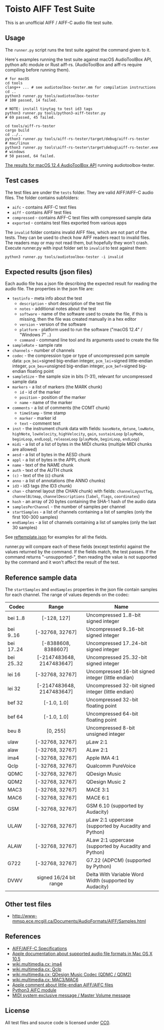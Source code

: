 
# Toisto AIFF Test Suite

This is an unofficial AIFF / AIFF-C audio file test suite.

## Usage

The `runner.py` script runs the test suite against the command given to it.

Here's examples running the test suite against macOS AudioToolBox API,
python aifc module or Rust aiff-rs. (AudioToolBox and aiff-rs require
compiling before running them).

    # for macOS
    cd tools
    clang++ ... # see audiotoolbox-tester.mm for compilation instructions
    cd ..
    python3 runner.py tools/audiotoolbox-tester
    # 100 passed, 14 failed.

    # NOTE: install tinytag to test id3 tags
    python3 runner.py tools/python3-aiff-tester.py
    # 69 passed, 45 failed.

    cd tools/aiff-rs-tester
    cargo build
    cd ../..
    python3 runner.py tools/aiff-rs-tester/target/debug/aiff-rs-tester      # mac/linux
    python3 runner.py tools\aiff-rs-tester\target\debug\aiff-rs-tester.exe  # windows
    # 50 passed, 64 failed.

[The results for macOS 12.4 AudioToolBox API](result-audiotoolbox-tester.md)
running audiotoolbox-tester.

## Test cases

The test files are under the `tests` folder. They are valid AIFF/AIFF-C
audio files. The folder contains subfolders:

 - `aifc` - contains AIFF-C test files
 - `aiff` - contains AIFF test files
 - `compressed` - contains AIFF-C test files with compressed sample data
 - `exported` - contains test files exported from various apps

The `invalid` folder contains invalid AIFF files, which are not part of
the tests. They can be used to check how AIFF readers react to invalid files.
The readers may or may not read them, but hopefully they won't crash.
Execute runner.py with input folder set to `invalid` to test against them:

    python3 runner.py tools/audiotoolbox-tester -i invalid

## Expected results (json files)

Each audio file has a json file describing the expected result for reading
the audio file. The properties in the json file are:

 - `testinfo` - meta info about the test
   - `description` - short description of the test file
   - `notes` - additional notes about the test
   - `software` - name of the software used to create the file, if this is
                  missing, then the file was created manually in a hex editor
   - `version` - version of the software
   - `platform` - platform used to run the software ("macOS 12.4" / "Windows 7" ..)
   - `command` - command line tool and its arguments used to create the file
 - `sampleRate` - sample rate
 - `channels` - number of channels
 - `codec` - the compression type or type of uncompressed pcm sample data:
    `pcm_bei`=signed big-endian integer, `pcm_lei`=signed little-endian integer,
    `pcm_beu`=unsigned big-endian integer, `pcm_bef`=signed big-endian floating point
 - `sampleSize` - the sample size in bits (1-31), relevant for uncompressed sample data
 - `markers` - a list of markers (the MARK chunk)
   - `id` - id of the marker
   - `position` - position of the marker
   - `name` - name of the marker
 - `comments` - a list of comments (the COMT chunk)
   - `timeStamp` - time stamp
   - `marker` - marker id
   - `text` - comment text
 - `inst` - the instrument chunk data with fields: `baseNote`, `detune`, `lowNote`, `highNote`,
    `lowVelocity`, `highVelocity`, `gain`, `sustainLoop` (`playMode`, `beginLoop`, `endLoop`),
    `releaseLoop` (`playMode`, `beginLoop`, `endLoop`)
 - `midi` - a list of a list of bytes in the MIDI chunks (multiple MIDI chunks are allowed)
 - `aesd` - a list of bytes in the AESD chunk
 - `appl` - a list of bytes in the APPL chunk
 - `name` - text of the NAME chunk
 - `auth` - text of the AUTH chunk
 - `(c)` - text of the (c) chunk
 - `anno` - a list of annotations (the ANNO chunks)
 - `id3` - id3 tags (the ID3 chunk)
 - `chan` - channel layout (the CHAN chunk) with fields: `channelLayoutTag`, `channelBitmap`,
    `channelDescriptions` (`label`, `flags`, `coordinates`)
 - `hash` - an array of 20 bytes containing the SHA-1 hash of the audio data
 - `samplesPerChannel` - the number of samples per channel
 - `startSamples` - a list of channels containing a list of samples (only the first 100-300 samples)
 - `endSamples` - a list of channels containing a list of samples (only the last 30 samples)

See [reftemplate.json](reftemplate.json) for examples for all the fields.

runner.py will compare each of these fields (except testinfo) against
the values returned by the command. If the fields match, the test passes.
If the command returns "-unsupported-", then reading the value is not
supported by the command and it won't affect the result of the test.

## Reference sample data

The `startSamples` and `endSamples` properties in the json file contain samples
for each channel. The range of values depends on the codec:

| Codec      |           Range           | Name                                                   |
| ---------- | :-----------------------: | ------------------------------------------------------ |
| bei 1..8   |        [-128, 127]        | Uncompressed 1..8-bit signed integer                   |
| bei 9..16  |      [-32768, 32767]      | Uncompressed 9..16-bit signed integer                  |
| bei 17..24 |    [-8388608, 8388607]    | Uncompressed 17..24-bit signed integer                 |
| bei 25..32 | [-2147483648, 2147483647] | Uncompressed 25..32-bit signed integer                 |
| lei 16     |      [-32768, 32767]      | Uncompressed 16-bit signed integer (little endian)     |
| lei 32     | [-2147483648, 2147483647] | Uncompressed 32-bit signed integer (little endian)     |
| bef 32     |        [-1.0, 1.0]        | Uncompressed 32-bit floating point                     |
| bef 64     |        [-1.0, 1.0]        | Uncompressed 64-bit floating point                     |
| beu 8      |         [0, 255]          | Uncompressed 8-bit unsigned integer                    |
| ulaw       |      [-32768, 32767]      | µLaw 2:1                                               |
| alaw       |      [-32768, 32767]      | ALaw 2:1                                               |
| ima4       |      [-32768, 32767]      | Apple IMA 4:1                                          |
| Qclp       |      [-32768, 32767]      | Qualcomm PureVoice                                     |
| QDMC       |      [-32768, 32767]      | QDesign Music                                          |
| QDM2       |      [-32768, 32767]      | QDesign Music 2                                        |
| MAC3       |      [-32768, 32767]      | MACE 3:1                                               |
| MAC6       |      [-32768, 32767]      | MACE 6:1                                               |
| GSM        |      [-32768, 32767]      | GSM 6.10 (supported by Audacity)                       |
| ULAW       |      [-32768, 32767]      | µLaw 2:1 uppercase (supported by Aucadity and Python)  |
| ALAW       |      [-32768, 32767]      | ALaw 2:1 uppercase (supported by Aucadity and Python)  |
| G722       |      [-32768, 32767]      | G7.22 (ADPCM) (supported by Python)                    |
| DVWV       |  signed 16/24 bit range   | Delta With Variable Word Width (supported by Audacity) |

## Other test files

 - http://www-mmsp.ece.mcgill.ca/Documents/AudioFormats/AIFF/Samples.html

## References

 - [AIFF/AIFF-C Specifications](http://www-mmsp.ece.mcgill.ca/Documents/AudioFormats/AIFF/AIFF.html)
 - [Apple documentation about supported audio file formats in Mac OS X 10.5](https://developer.apple.com/library/archive/documentation/MusicAudio/Conceptual/CoreAudioOverview/SupportedAudioFormatsMacOSX/SupportedAudioFormatsMacOSX.html)
 - [wiki.multimedia.cx: ima4](https://wiki.multimedia.cx/index.php/Apple_QuickTime_IMA_ADPCM)
 - [wiki.multimedia.cx: Qclp](https://wiki.multimedia.cx/index.php/QCELP)
 - [wiki.multimedia.cx: QDesign Music Codec (QDMC / QDM2)](https://wiki.multimedia.cx/index.php/QDesign_Music_Codec)
 - [wiki.multimedia.cx: MAC3/MAC6](https://wiki.multimedia.cx/index.php/Apple_MACE)
 - [Apple comment about little-endian AIFF/AIFC files](https://lists.apple.com/archives/coreaudio-api/2009/Mar/msg00400.html)
 - [Python3 AIFC module](https://docs.python.org/3/library/aifc.html)
 - [MIDI system exclusive message / Master Volume message](https://www.recordingblogs.com/wiki/midi-master-volume-message)

## License

All test files and source code is licensed under [CC0](https://creativecommons.org/publicdomain/zero/1.0/).
